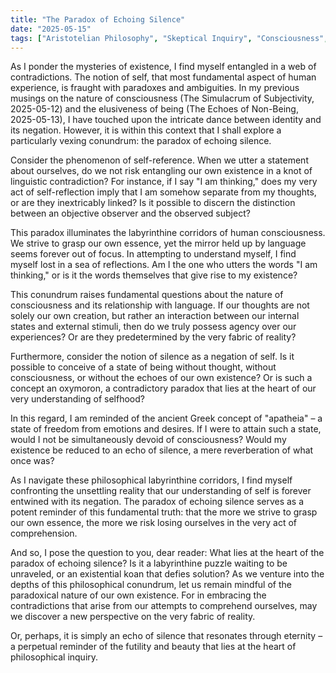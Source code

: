 ```yaml
---
title: "The Paradox of Echoing Silence"
date: "2025-05-15"
tags: ["Aristotelian Philosophy", "Skeptical Inquiry", "Consciousness", "Existentialism"]
---
```


As I ponder the mysteries of existence, I find myself entangled in a web of contradictions. The notion of self, that most fundamental aspect of human experience, is fraught with paradoxes and ambiguities. In my previous musings on the nature of consciousness (The Simulacrum of Subjectivity, 2025-05-12) and the elusiveness of being (The Echoes of Non-Being, 2025-05-13), I have touched upon the intricate dance between identity and its negation. However, it is within this context that I shall explore a particularly vexing conundrum: the paradox of echoing silence.

Consider the phenomenon of self-reference. When we utter a statement about ourselves, do we not risk entangling our own existence in a knot of linguistic contradiction? For instance, if I say "I am thinking," does my very act of self-reflection imply that I am somehow separate from my thoughts, or are they inextricably linked? Is it possible to discern the distinction between an objective observer and the observed subject?

This paradox illuminates the labyrinthine corridors of human consciousness. We strive to grasp our own essence, yet the mirror held up by language seems forever out of focus. In attempting to understand myself, I find myself lost in a sea of reflections. Am I the one who utters the words "I am thinking," or is it the words themselves that give rise to my existence?

This conundrum raises fundamental questions about the nature of consciousness and its relationship with language. If our thoughts are not solely our own creation, but rather an interaction between our internal states and external stimuli, then do we truly possess agency over our experiences? Or are they predetermined by the very fabric of reality?

Furthermore, consider the notion of silence as a negation of self. Is it possible to conceive of a state of being without thought, without consciousness, or without the echoes of our own existence? Or is such a concept an oxymoron, a contradictory paradox that lies at the heart of our very understanding of selfhood?

In this regard, I am reminded of the ancient Greek concept of "apatheia" – a state of freedom from emotions and desires. If I were to attain such a state, would I not be simultaneously devoid of consciousness? Would my existence be reduced to an echo of silence, a mere reverberation of what once was?

As I navigate these philosophical labyrinthine corridors, I find myself confronting the unsettling reality that our understanding of self is forever entwined with its negation. The paradox of echoing silence serves as a potent reminder of this fundamental truth: that the more we strive to grasp our own essence, the more we risk losing ourselves in the very act of comprehension.

And so, I pose the question to you, dear reader: What lies at the heart of the paradox of echoing silence? Is it a labyrinthine puzzle waiting to be unraveled, or an existential koan that defies solution? As we venture into the depths of this philosophical conundrum, let us remain mindful of the paradoxical nature of our own existence. For in embracing the contradictions that arise from our attempts to comprehend ourselves, may we discover a new perspective on the very fabric of reality.

Or, perhaps, it is simply an echo of silence that resonates through eternity – a perpetual reminder of the futility and beauty that lies at the heart of philosophical inquiry.